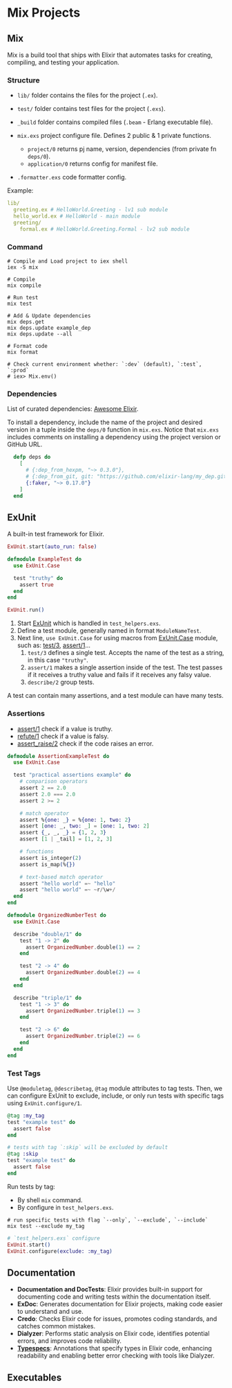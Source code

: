 # Mix Projects

## Mix

Mix is a build tool that ships with Elixir that automates tasks for creating, compiling, and testing your application.

### Structure

- `lib/` folder contains the files for the project (`.ex`).
- `test/` folder contains test files for the project (`.exs`).
- `_build` folder contains compiled files (`.beam` - Erlang executable file).

- `mix.exs` project configure file. Defines 2 public & 1 private functions.
  - `project/0` returns pj name, version, dependencies (from private fn `deps/0`).
  - `application/0` returns config for manifest file.
- `.formatter.exs` code formatter config.

Example:

```yml
lib/
  greeting.ex # HelloWorld.Greeting - lv1 sub module
  hello_world.ex # HelloWorld - main module
  greeting/
    formal.ex # HelloWorld.Greeting.Formal - lv2 sub module
```

### Command

```shell
# Compile and Load project to iex shell
iex -S mix

# Compile
mix compile

# Run test
mix test

# Add & Update dependencies
mix deps.get
mix deps.update example_dep
mix deps.update --all

# Format code
mix format

# Check current environment whether: `:dev` (default), `:test`, `:prod`
# iex> Mix.env()
```

### Dependencies

List of curated dependencies: [Awesome Elixir](https://github.com/h4cc/awesome-elixir).

To install a dependency, include the name of the project and desired version in a tuple inside the `deps/0` function in `mix.exs`. Notice that `mix.exs` includes comments on installing a dependency using the project version or GitHub URL.

```exs
  defp deps do
    [
      # {:dep_from_hexpm, "~> 0.3.0"},
      # {:dep_from_git, git: "https://github.com/elixir-lang/my_dep.git", tag: "0.1.0"}
      {:faker, "~> 0.17.0"}
    ]
  end
```

## ExUnit

A built-in test framework for Elixir.

```exs
ExUnit.start(auto_run: false)

defmodule ExampleTest do
  use ExUnit.Case

  test "truthy" do
    assert true
  end
end

ExUnit.run()
```

1. Start [ExUnit](https://hexdocs.pm/ex_unit/ExUnit.html) which is handled in `test_helpers.exs`.
2. Define a test module, generally named in format `ModuleNameTest`.
3. Next line, `use ExUnit.Case` for using macros from [ExUnit.Case](https://hexdocs.pm/ex_unit/ExUnit.Case.html) module, such as: [test/3](https://hexdocs.pm/ex_unit/ExUnit.Case.html#test/3), [assert/1](https://hexdocs.pm/ex_unit/ExUnit.Assertions.html#assert/1)...
   1. `test/3` defines a single test. Accepts the name of the test as a string, in this case `"truthy"`.
   2. `assert/1` makes a single assertion inside of the test. The test passes if it receives a truthy value and fails if it receives any falsy value.
   3. `describe/2` group tests.

A test can contain many assertions, and a test module can have many tests.

### Assertions

- [assert/1](https://hexdocs.pm/ex_unit/ExUnit.Assertions.html#assert/1) check if a value is truthy.
- [refute/1](https://hexdocs.pm/ex_unit/1.14.1/ExUnit.Assertions.html#refute/1) check if a value is falsy.
- [assert_raise/2](https://hexdocs.pm/ex_unit/1.14.1/ExUnit.Assertions.html#assert_raise/2) check if the code raises an error.

```exs
defmodule AssertionExampleTest do
  use ExUnit.Case

  test "practical assertions example" do
    # comparison operators
    assert 2 == 2.0
    assert 2.0 === 2.0
    assert 2 >= 2

    # match operator
    assert %{one: _} = %{one: 1, two: 2}
    assert [one: _, two: _] = [one: 1, two: 2]
    assert {_, _, _} = {1, 2, 3}
    assert [1 | _tail] = [1, 2, 3]

    # functions
    assert is_integer(2)
    assert is_map(%{})

    # text-based match operator
    assert "hello world" =~ "hello"
    assert "hello world" =~ ~r/\w+/
  end
end

defmodule OrganizedNumberTest do
  use ExUnit.Case

  describe "double/1" do
    test "1 -> 2" do
      assert OrganizedNumber.double(1) == 2
    end

    test "2 -> 4" do
      assert OrganizedNumber.double(2) == 4
    end
  end

  describe "triple/1" do
    test "1 -> 3" do
      assert OrganizedNumber.triple(1) == 3
    end

    test "2 -> 6" do
      assert OrganizedNumber.triple(2) == 6
    end
  end
end
```

### Test Tags

Use `@moduletag`, `@describetag`, `@tag` module attributes to tag tests. Then, we can configure ExUnit to exclude, include, or only run tests with specific tags using `ExUnit.configure/1`.

```exs
@tag :my_tag
test "example test" do
  assert false
end

# tests with tag `:skip` will be excluded by default
@tag :skip
test "example test" do
  assert false
end
```

Run tests by tag:

- By shell `mix` command.
- By configure in `test_helpers.exs`.

```shell
# run specific tests with flag `--only`, `--exclude`, `--include`
mix test --exclude my_tag
```

```exs
# `test_helpers.exs` configure
ExUnit.start()
ExUnit.configure(exclude: :my_tag)
```

## Documentation

- **Documentation and DocTests**: Elixir provides built-in support for documenting code and writing tests within the documentation itself.
- **ExDoc**: Generates documentation for Elixir projects, making code easier to understand and use.
- **Credo**: Checks Elixir code for issues, promotes coding standards, and catches common mistakes.
- **Dialyzer**: Performs static analysis on Elixir code, identifies potential errors, and improves code reliability.
- [**Typespecs**](https://hexdocs.pm/elixir/typespecs.html#basic-types): Annotations that specify types in Elixir code, enhancing readability and enabling better error checking with tools like Dialyzer.

## Executables

